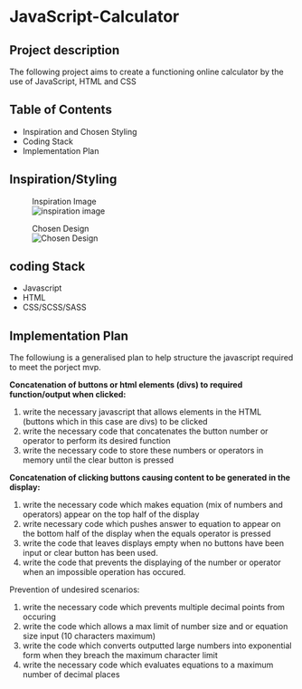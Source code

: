 # JavaScript-Calculator

## Project description
The following project aims to create a functioning online calculator by the use of JavaScript, HTML and CSS

## Table of Contents

-   Inspiration and Chosen Styling
-   Coding Stack
-   Implementation Plan

## Inspiration/Styling
<figure>
<figcaption>Inspiration Image</figcaption>
<img src="./img/inspiration.png" alt="inspiration image" />
</figure>

<figure>
<figcaption>Chosen Design</figcaption>
<img src="./img/styledcalc.png" alt="Chosen Design" />
</figure>

## coding Stack
- Javascript
- HTML
- CSS/SCSS/SASS

## Implementation Plan
The followiung is a generalised plan to help structure the javascript required to meet the porject mvp. 

**Concatenation of buttons or html elements (divs) to required function/output when clicked:**
1. write the necessary javascript that allows elements in the HTML (buttons which in this case are divs) to be clicked
2. write the necessary code that concatenates the button number or operator to perform its desired function
3. write the necessary code to store these numbers or operators in memory until the clear button is pressed

**Concatenation of clicking buttons causing content to be generated in the display:**
1. write the necessary code which makes equation (mix of numbers and operators) appear on the top half of the display
2. write necessary code which pushes answer to equation to appear on the bottom half of the display when the equals operator is pressed
3. write the code that leaves displays empty when no buttons have been input or clear button has been used. 
4. write the code that prevents the displaying of the number or operator when an impossible operation has occured.

Prevention of undesired scenarios:
1. write the necessary code which prevents multiple decimal points from occuring
2. write the code which allows a max limit of number size and or equation size input (10 characters maximum)
3. write the code which converts outputted large numbers into exponential form when they breach the maximum character limit
4. write the necessary code which evaluates equations to a maximum number of decimal places


 
